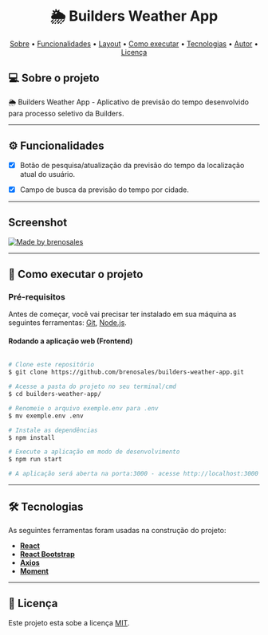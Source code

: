 
<h1 align="center">
    🌦 Builders Weather App
</h1>



<p align="center">
 <a href="#-sobre-o-projeto">Sobre</a> •
 <a href="#-funcionalidades">Funcionalidades</a> •
 <a href="#-layout">Layout</a> • 
 <a href="#-como-executar-o-projeto">Como executar</a> • 
 <a href="#-tecnologias">Tecnologias</a> • 
 <a href="#-autor">Autor</a> • 
 <a href="#user-content--licença">Licença</a>
</p>


## 💻 Sobre o projeto

🌦 Builders Weather App - Aplicativo de previsão do tempo desenvolvido para processo seletivo da Builders.

---

## ⚙️ Funcionalidades

- [x] Botão de pesquisa/atualização da previsão do tempo da localização atual do usuário.
  

- [x] Campo de busca da previsão do tempo por cidade.

---

## Screenshot


<a href="">
  <img alt="Made by brenosales" src="">
</a>


---

## 🚀 Como executar o projeto


### Pré-requisitos

Antes de começar, você vai precisar ter instalado em sua máquina as seguintes ferramentas:
[Git](https://git-scm.com), [Node.js](https://nodejs.org/en/). 


#### Rodando a aplicação web (Frontend)

```bash

# Clone este repositório
$ git clone https://github.com/brenosales/builders-weather-app.git

# Acesse a pasta do projeto no seu terminal/cmd
$ cd builders-weather-app/

# Renomeie o arquivo exemple.env para .env
$ mv exemple.env .env 

# Instale as dependências
$ npm install

# Execute a aplicação em modo de desenvolvimento
$ npm run start

# A aplicação será aberta na porta:3000 - acesse http://localhost:3000

```

---

## 🛠 Tecnologias

As seguintes ferramentas foram usadas na construção do projeto:

-   **[React](https://reactjs.org/)**
-   **[React Bootstrap](https://react-bootstrap.github.io/)**
-   **[Axios](https://github.com/axios/axios)**
-   **[Moment](https://momentjs.com/)**


---


## 📝 Licença

Este projeto esta sobe a licença [MIT](./LICENSE).
